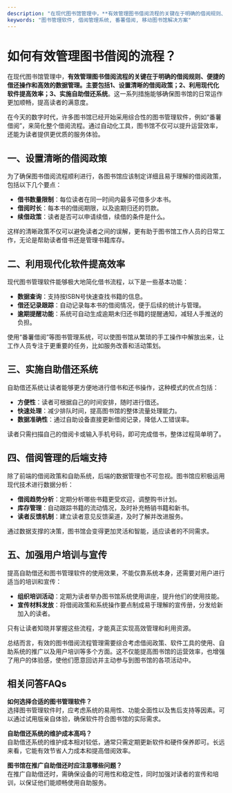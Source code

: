 ```yaml
---
description: "在现代图书馆管理中，**有效管理图书借阅流程的关键在于明确的借阅规则、便捷的借还操作和高效的数据管理。主要包括1、设置清晰的借阅政策；2、利用现代化软件提高效率；3、实施自助借还系统**。这一系列措施能够确保图书馆的日常运作更加顺畅，提高读者的满意度。"
keywords: "图书管理软件, 借阅管理系统, 番薯借阅, 移动图书馆解决方案"
---
```

# 如何有效管理图书借阅的流程？

在现代图书馆管理中，**有效管理图书借阅流程的关键在于明确的借阅规则、便捷的借还操作和高效的数据管理。主要包括1、设置清晰的借阅政策；2、利用现代化软件提高效率；3、实施自助借还系统**。这一系列措施能够确保图书馆的日常运作更加顺畅，提高读者的满意度。

在今天的数字时代，许多图书馆已经开始采用综合性的图书管理软件，例如“番薯借阅”，来简化整个借阅流程。通过自动化工具，图书馆不仅可以提升运营效率，还能为读者提供更优质的服务体验。

## 一、设置清晰的借阅政策

为了确保图书借阅流程顺利进行，各图书馆应该制定详细且易于理解的借阅政策，包括以下几个要点：

- **借书数量限制**：每位读者在同一时间内最多可借多少本书。
- **借阅时长**：每本书的借阅期限，以及逾期归还的罚款。
- **续借政策**：读者是否可以申请续借，续借的条件是什么。
  
这样的清晰政策不仅可以避免读者之间的误解，更有助于图书馆工作人员的日常工作，无论是帮助读者借书还是管理书籍库存。

## 二、利用现代化软件提高效率

现代图书管理软件能够极大地简化借书流程，以下是一些基本功能：

- **数据查询**：支持按ISBN号快速查找书籍的信息。
- **借还记录跟踪**：自动记录每本书的借阅情况，便于后续的统计与管理。
- **逾期提醒功能**：系统可自动生成逾期未归还书籍的提醒通知，减轻人手推送的负担。

使用“番薯借阅”等图书管理系统，可以使图书馆从繁琐的手工操作中解放出来，让工作人员专注于更重要的任务，比如服务改善和活动策划。

## 三、实施自助借还系统

自助借还系统让读者能够更方便地进行借书和还书操作，这种模式的优点包括：

- **方便性**：读者可根据自己的时间安排，随时进行借还。
- **快速处理**：减少排队时间，提高图书馆的整体流量处理能力。
- **数据准确性**：通过自助设备直接更新借阅记录，降低人工错误率。

读者只需扫描自己的借阅卡或输入手机号码，即可完成借书，整体过程简单明了。

## 四、借阅管理的后端支持

除了前端的借阅政策和自助系统，后端的数据管理也不可忽视。图书馆应积极运用现代技术进行数据分析：

- **借阅趋势分析**：定期分析哪些书籍更受欢迎，调整购书计划。
- **库存管理**：自动跟踪书籍的流动情况，及时补充畅销书籍和新书。
- **读者反馈机制**：建立读者意见反馈渠道，及时了解并改进服务。

通过数据支撑的决策，图书馆会变得更加灵活和智能，适应读者的不同需求。

## 五、加强用户培训与宣传

提高自助借还和图书管理软件的使用效果，不能仅靠系统本身，还需要对用户进行适当的培训和宣传：

- **组织培训活动**：定期为读者举办图书馆系统使用讲座，提升他们的使用技能。
- **宣传材料发放**：将借阅政策和系统操作要点制成易于理解的宣传册，分发给新加入的读者。

只有让读者知晓并掌握这些流程，才能真正实现高效管理和利用资源。

总结而言，有效的图书借阅流程管理需要综合考虑借阅政策、软件工具的使用、自助系统的推广以及用户培训等多个方面。这不仅能提高图书馆的运营效率，也增强了用户的体验感，使他们愿意回访并主动参与到图书馆的各项活动中。

## 相关问答FAQs

**如何选择合适的图书管理软件？**  
选择图书管理软件时，应考虑系统的易用性、功能全面性以及售后支持等因素。可以通过试用版亲自体验，确保软件符合图书馆的实际需求。

**自助借还系统的维护成本高吗？**  
自助借还系统的维护成本相对较低，通常只需定期更新软件和硬件保养即可。长远来看，它能有效节省人力成本和提高借阅效率。

**图书馆在推广自助借还时应注意哪些问题？**  
在推广自助借还时，需确保设备的可用性和稳定性，同时加强对读者的宣传和培训，以保证他们能顺畅使用自助服务。
